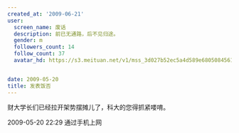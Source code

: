 ```yaml
---
created_at: '2009-06-21'
user:
  screen_name: 废话
  description: 前已无通路，后不见归途。
  gender: m
  followers_count: 14
  follow_count: 37
  avatar_hd: https://s3.meituan.net/v1/mss_3d027b52ec5a4d589e68050845611e68/avatar/l0/00/3p/b8.jpg?1206814696


date: 2009-05-20
title: 发表饭否
---
```


财大学长们已经拉开架势摆摊儿了，科大的您得抓紧喽唷。


2009-05-20 22:29 通过手机上网

